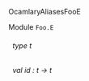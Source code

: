 OcamlaryAliasesFooE

 Module `Foo.E`
<a id="type-t"></a>
###### &nbsp; type t



<a id="val-id"></a>
###### &nbsp; val id : t -> t


